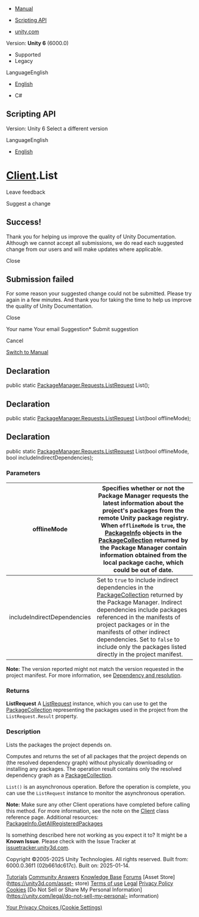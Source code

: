 [ ]()

  * [Manual](../Manual/index.html)
  * [Scripting API](../ScriptReference/index.html)

  * [unity.com](https://unity.com/)

Version: **Unity 6** (6000.0)

  * Supported
  * Legacy

LanguageEnglish

  * [English]()

  * C#

[ ](https://docs.unity3d.com)

## Scripting API

Version: Unity 6 Select a different version

LanguageEnglish

  * [English]()

#  [Client](PackageManager.Client.html).List

Leave feedback

Suggest a change

## Success!

Thank you for helping us improve the quality of Unity Documentation. Although
we cannot accept all submissions, we do read each suggested change from our
users and will make updates where applicable.

Close

## Submission failed

For some reason your suggested change could not be submitted. Please <a>try
again</a> in a few minutes. And thank you for taking the time to help us
improve the quality of Unity Documentation.

Close

Your name Your email Suggestion* Submit suggestion

Cancel

[Switch to Manual](../Manual/class-PackageManager.html "Go to PackageManager
Component in the Manual")

## Declaration

public static
[PackageManager.Requests.ListRequest](PackageManager.Requests.ListRequest.html)
List();

## Declaration

public static
[PackageManager.Requests.ListRequest](PackageManager.Requests.ListRequest.html)
List(bool offlineMode);

## Declaration

public static
[PackageManager.Requests.ListRequest](PackageManager.Requests.ListRequest.html)
List(bool offlineMode, bool includeIndirectDependencies);

### Parameters

offlineMode | Specifies whether or not the Package Manager requests the latest information about the project's packages from the remote Unity package registry. When `offlineMode` is `true`, the [PackageInfo](PackageManager.PackageInfo.html) objects in the [PackageCollection](PackageManager.PackageCollection.html) returned by the Package Manager contain information obtained from the local package cache, which could be out of date.  
---|---  
includeIndirectDependencies | Set to `true` to include indirect dependencies in the [PackageCollection](PackageManager.PackageCollection.html) returned by the Package Manager. Indirect dependencies include packages referenced in the manifests of project packages or in the manifests of other indirect dependencies. Set to `false` to include only the packages listed directly in the project manifest.   
**Note:** The version reported might not match the version requested in the
project manifest. For more information, see [Dependency and
resolution](../Manual/upm-dependencies.html).  
  
### Returns

**ListRequest** A [ListRequest](PackageManager.Requests.ListRequest.html)
instance, which you can use to get the
[PackageCollection](PackageManager.PackageCollection.html) representing the
packages used in the project from the `ListRequest.Result` property.

### Description

Lists the packages the project depends on.

Computes and returns the set of all packages that the project depends on (the
resolved dependency graph) without physically downloading or installing any
packages. The operation result contains only the resolved dependency graph as
a [PackageCollection](PackageManager.PackageCollection.html).  
  
`List()` is an asynchronous operation. Before the operation is complete, you
can use the `ListRequest` instance to monitor the asynchronous operation.  
  
**Note:** Make sure any other Client operations have completed before calling
this method. For more information, see the note on the
[Client](PackageManager.Client.html) class reference page. Additional
resources:
[PackageInfo.GetAllRegisteredPackages](PackageManager.PackageInfo.GetAllRegisteredPackages.html)

Is something described here not working as you expect it to? It might be a
**Known Issue**. Please check with the Issue Tracker at
[issuetracker.unity3d.com](https://issuetracker.unity3d.com).

Copyright ©2005-2025 Unity Technologies. All rights reserved. Built from:
6000.0.36f1 (02b661dc617c). Built on: 2025-01-14.

[Tutorials](https://unity3d.com/learn) [Community
Answers](https://answers.unity3d.com) [Knowledge
Base](https://support.unity3d.com/hc/en-us)
[Forums](https://forum.unity3d.com) [Asset Store](https://unity3d.com/asset-
store) [Terms of use](https://docs.unity3d.com/Manual/TermsOfUse.html)
[Legal](https://unity.com/legal) [Privacy
Policy](https://unity.com/legal/privacy-policy)
[Cookies](https://unity.com/legal/cookie-policy) [Do Not Sell or Share My
Personal Information](https://unity.com/legal/do-not-sell-my-personal-
information)

[Your Privacy Choices (Cookie Settings)](javascript:void\(0\);)

